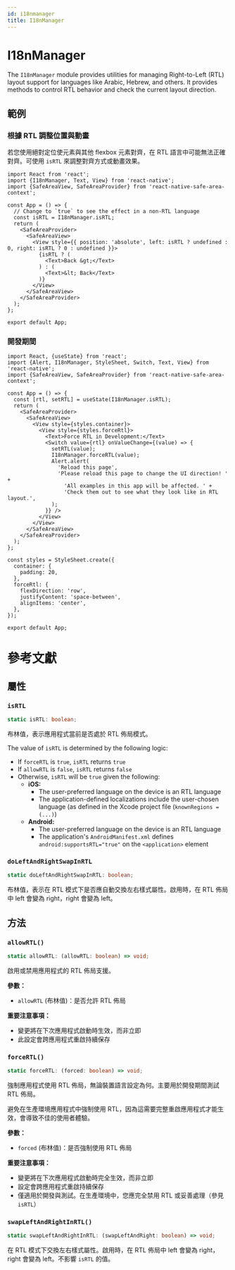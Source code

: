 ```yaml
---
id: i18nmanager
title: I18nManager
---
```


# I18nManager

The `I18nManager` module provides utilities for managing Right-to-Left (RTL) layout support for languages like Arabic, Hebrew, and others. It provides methods to control RTL behavior and check the current layout direction.

## 範例

### 根據 RTL 調整位置與動畫

若您使用絕對定位使元素與其他 flexbox 元素對齊，在 RTL 語言中可能無法正確對齊。可使用 `isRTL` 來調整對齊方式或動畫效果。

```SnackPlayer name=I18nManager%20Change%20Absolute%20Positions%20And%20Animations
import React from 'react';
import {I18nManager, Text, View} from 'react-native';
import {SafeAreaView, SafeAreaProvider} from 'react-native-safe-area-context';

const App = () => {
  // Change to `true` to see the effect in a non-RTL language
  const isRTL = I18nManager.isRTL;
  return (
    <SafeAreaProvider>
      <SafeAreaView>
        <View style={{ position: 'absolute', left: isRTL ? undefined : 0, right: isRTL ? 0 : undefined }}>
          {isRTL ? (
            <Text>Back &gt;</Text>
          ) : (
            <Text>&lt; Back</Text>
          )}
        </View>
      </SafeAreaView>
    </SafeAreaProvider>
  );
};

export default App;
```

### 開發期間

```SnackPlayer name=I18nManager%20During%20Development
import React, {useState} from 'react';
import {Alert, I18nManager, StyleSheet, Switch, Text, View} from 'react-native';
import {SafeAreaView, SafeAreaProvider} from 'react-native-safe-area-context';

const App = () => {
  const [rtl, setRTL] = useState(I18nManager.isRTL);
  return (
    <SafeAreaProvider>
      <SafeAreaView>
        <View style={styles.container}>
          <View style={styles.forceRtl}>
            <Text>Force RTL in Development:</Text>
            <Switch value={rtl} onValueChange={(value) => {
              setRTL(value);
              I18nManager.forceRTL(value);
              Alert.alert(
                'Reload this page',
                'Please reload this page to change the UI direction! ' +
                  'All examples in this app will be affected. ' +
                  'Check them out to see what they look like in RTL layout.',
              );
            }} />
          </View>
        </View>
      </SafeAreaView>
    </SafeAreaProvider>
  );
};

const styles = StyleSheet.create({
  container: {
    padding: 20,
  },
  forceRtl: {
    flexDirection: 'row',
    justifyContent: 'space-between',
    alignItems: 'center',
  },
});

export default App;
```

# 參考文獻

## 屬性

### `isRTL`

```typescript
static isRTL: boolean;
```

布林值，表示應用程式當前是否處於 RTL 佈局模式。

The value of `isRTL` is determined by the following logic:

- If `forceRTL` is `true`, `isRTL` returns `true`
- If `allowRTL` is `false`, `isRTL` returns `false`
- Otherwise, `isRTL` will be `true` given the following:
  - **iOS:**
    - The user-preferred language on the device is an RTL language
    - The application-defined localizations include the user-chosen language (as defined in the Xcode project file (`knownRegions = (...)`)
  - **Android:**
    - The user-preferred language on the device is an RTL language
    - The application's `AndroidManifest.xml` defines `android:supportsRTL="true"` on the `<application>` element

### `doLeftAndRightSwapInRTL`

```typescript
static doLeftAndRightSwapInRTL: boolean;
```

布林值，表示在 RTL 模式下是否應自動交換左右樣式屬性。啟用時，在 RTL 佈局中 left 會變為 right，right 會變為 left。

## 方法

### `allowRTL()`

```typescript
static allowRTL: (allowRTL: boolean) => void;
```

啟用或禁用應用程式的 RTL 佈局支援。

**參數：**

- `allowRTL` (布林值)：是否允許 RTL 佈局

**重要注意事項：**

- 變更將在下次應用程式啟動時生效，而非立即
- 此設定會跨應用程式重啟持續保存

### `forceRTL()`

```typescript
static forceRTL: (forced: boolean) => void;
```

強制應用程式使用 RTL 佈局，無論裝置語言設定為何。主要用於開發期間測試 RTL 佈局。

避免在生產環境應用程式中強制使用 RTL，因為這需要完整重啟應用程式才能生效，會導致不佳的使用者體驗。

**參數：**

- `forced` (布林值)：是否強制使用 RTL 佈局

**重要注意事項：**

- 變更將在下次應用程式啟動時完全生效，而非立即
- 設定會跨應用程式重啟持續保存
- 僅適用於開發與測試。在生產環境中，您應完全禁用 RTL 或妥善處理（參見 `isRTL`）

### `swapLeftAndRightInRTL()`

```typescript
static swapLeftAndRightInRTL: (swapLeftAndRight: boolean) => void;
```

在 RTL 模式下交換左右樣式屬性。啟用時，在 RTL 佈局中 left 會變為 right，right 會變為 left。不影響 `isRTL` 的值。